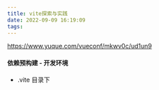 ```yaml
---
title: vite探索与实践
date: 2022-09-09 16:19:09
tags:
---
```

https://www.yuque.com/vueconf/mkwv0c/ud1un9

#### 依赖预构建 - 开发环境
- .vite 目录下